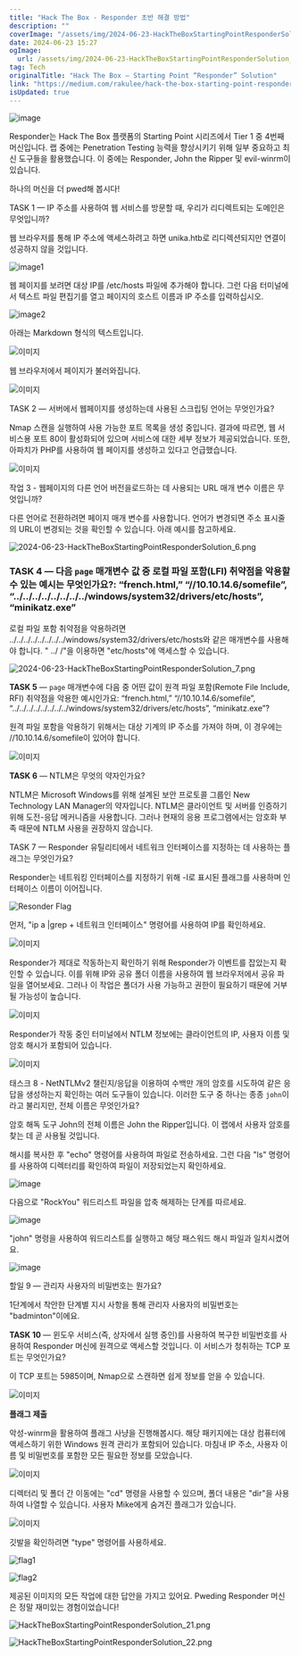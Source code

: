 ```yaml
---
title: "Hack The Box - Responder 초반 해결 방법"
description: ""
coverImage: "/assets/img/2024-06-23-HackTheBoxStartingPointResponderSolution_0.png"
date: 2024-06-23 15:27
ogImage:
  url: /assets/img/2024-06-23-HackTheBoxStartingPointResponderSolution_0.png
tag: Tech
originalTitle: "Hack The Box — Starting Point “Responder” Solution"
link: "https://medium.com/rakulee/hack-the-box-starting-point-responder-solution-d0fa2ea77a56"
isUpdated: true
---
```


![image](/assets/img/2024-06-23-HackTheBoxStartingPointResponderSolution_0.png)

Responder는 Hack The Box 플랫폼의 Starting Point 시리즈에서 Tier 1 중 4번째 머신입니다. 랩 중에는 Penetration Testing 능력을 향상시키기 위해 일부 중요하고 최신 도구들을 활용했습니다. 이 중에는 Responder, John the Ripper 및 evil-winrm이 있습니다.

하나의 머신을 더 pwed해 봅시다!

TASK 1 — IP 주소를 사용하여 웹 서비스를 방문할 때, 우리가 리디렉트되는 도메인은 무엇입니까?

<div class="content-ad"></div>

웹 브라우저를 통해 IP 주소에 액세스하려고 하면 unika.htb로 리디렉션되지만 연결이 성공하지 않을 것입니다.

![image1](/assets/img/2024-06-23-HackTheBoxStartingPointResponderSolution_1.png)

웹 페이지를 보려면 대상 IP를 /etc/hosts 파일에 추가해야 합니다. 그런 다음 터미널에서 텍스트 파일 편집기를 열고 페이지의 호스트 이름과 IP 주소를 입력하십시오.

![image2](/assets/img/2024-06-23-HackTheBoxStartingPointResponderSolution_2.png)

<div class="content-ad"></div>

아래는 Markdown 형식의 텍스트입니다.

![이미지](/assets/img/2024-06-23-HackTheBoxStartingPointResponderSolution_3.png)

웹 브라우저에서 페이지가 불러와집니다.

![이미지](/assets/img/2024-06-23-HackTheBoxStartingPointResponderSolution_4.png)

TASK 2 — 서버에서 웹페이지를 생성하는데 사용된 스크립팅 언어는 무엇인가요?

<div class="content-ad"></div>

Nmap 스캔을 실행하여 사용 가능한 포트 목록을 생성 중입니다. 결과에 따르면, 웹 서비스용 포트 80이 활성화되어 있으며 서비스에 대한 세부 정보가 제공되었습니다. 또한, 아파치가 PHP를 사용하여 웹 페이지를 생성하고 있다고 언급했습니다.

![이미지](/assets/img/2024-06-23-HackTheBoxStartingPointResponderSolution_5.png)

작업 3 - 웹페이지의 다른 언어 버전을로드하는 데 사용되는 URL 매개 변수 이름은 무엇입니까?

다른 언어로 전환하려면 페이지 매개 변수를 사용합니다. 언어가 변경되면 주소 표시줄의 URL이 변경되는 것을 확인할 수 있습니다. 아래 예시를 참고하세요.

<div class="content-ad"></div>

![2024-06-23-HackTheBoxStartingPointResponderSolution_6.png](/assets/img/2024-06-23-HackTheBoxStartingPointResponderSolution_6.png)

### TASK 4 — 다음 `page` 매개변수 값 중 로컬 파일 포함(LFI) 취약점을 악용할 수 있는 예시는 무엇인가요?: “french.html,” “//10.10.14.6/somefile”, “../../../../../../../../windows/system32/drivers/etc/hosts”, “minikatz.exe”

로컬 파일 포함 취약점을 악용하려면 ../../../../../../../../windows/system32/drivers/etc/hosts와 같은 매개변수를 사용해야 합니다. " ../ /"을 이용하면 "etc/hosts"에 액세스할 수 있습니다.

![2024-06-23-HackTheBoxStartingPointResponderSolution_7.png](/assets/img/2024-06-23-HackTheBoxStartingPointResponderSolution_7.png)

<div class="content-ad"></div>

**TASK 5** — `page` 매개변수에 다음 중 어떤 값이 원격 파일 포함(Remote File Include, RFI) 취약점을 악용한 예시인가요: “french.html,” “//10.10.14.6/somefile”, “../../../../../../../../windows/system32/drivers/etc/hosts”, “minikatz.exe”?

원격 파일 포함을 악용하기 위해서는 대상 기계의 IP 주소를 가져야 하며, 이 경우에는 //10.10.14.6/somefile이 있어야 합니다.

![이미지](/assets/img/2024-06-23-HackTheBoxStartingPointResponderSolution_8.png)

**TASK 6** — NTLM은 무엇의 약자인가요?

<div class="content-ad"></div>

NTLM은 Microsoft Windows를 위해 설계된 보안 프로토콜 그룹인 New Technology LAN Manager의 약자입니다. NTLM은 클라이언트 및 서버를 인증하기 위해 도전-응답 메커니즘을 사용합니다. 그러나 현재의 응용 프로그램에서는 암호화 부족 때문에 NTLM 사용을 권장하지 않습니다.

TASK 7 — Responder 유틸리티에서 네트워크 인터페이스를 지정하는 데 사용하는 플래그는 무엇인가요?

Responder는 네트워킹 인터페이스를 지정하기 위해 -I로 표시된 플래그를 사용하며 인터페이스 이름이 이어집니다.

![Resonder Flag](/assets/img/2024-06-23-HackTheBoxStartingPointResponderSolution_9.png)

<div class="content-ad"></div>

먼저, "ip a |grep + 네트워크 인터페이스" 명령어를 사용하여 IP를 확인하세요.

![이미지](/assets/img/2024-06-23-HackTheBoxStartingPointResponderSolution_10.png)

Responder가 제대로 작동하는지 확인하기 위해 Responder가 이벤트를 잡았는지 확인할 수 있습니다. 이를 위해 IP와 공유 폴더 이름을 사용하여 웹 브라우저에서 공유 파일을 열어보세요. 그러나 이 작업은 폴더가 사용 가능하고 권한이 필요하기 때문에 거부될 가능성이 높습니다.

![이미지](/assets/img/2024-06-23-HackTheBoxStartingPointResponderSolution_11.png)

<div class="content-ad"></div>

Responder가 작동 중인 터미널에서 NTLM 정보에는 클라이언트의 IP, 사용자 이름 및 암호 해시가 포함되어 있습니다.

![이미지](/assets/img/2024-06-23-HackTheBoxStartingPointResponderSolution_12.png)

태스크 8 - NetNTLMv2 챌린지/응답을 이용하여 수백만 개의 암호를 시도하여 같은 응답을 생성하는지 확인하는 여러 도구들이 있습니다. 이러한 도구 중 하나는 종종 `john`이라고 불리지만, 전체 이름은 무엇인가요?

암호 해독 도구 John의 전체 이름은 John the Ripper입니다. 이 랩에서 사용자 암호를 찾는 데 곧 사용될 것입니다.

<div class="content-ad"></div>

해시를 복사한 후 "echo" 명령어를 사용하여 파일로 전송하세요. 그런 다음 "ls" 명령어를 사용하여 디렉터리를 확인하여 파일이 저장되었는지 확인하세요.

![image](/assets/img/2024-06-23-HackTheBoxStartingPointResponderSolution_13.png)

다음으로 "RockYou" 워드리스트 파일을 압축 해제하는 단계를 따르세요.

![image](/assets/img/2024-06-23-HackTheBoxStartingPointResponderSolution_14.png)

<div class="content-ad"></div>

"john" 명령을 사용하여 워드리스트를 실행하고 해당 패스워드 해시 파일과 일치시켰어요.

![image](/assets/img/2024-06-23-HackTheBoxStartingPointResponderSolution_15.png)

할일 9 — 관리자 사용자의 비밀번호는 뭔가요?

1단계에서 착안한 단계별 지시 사항을 통해 관리자 사용자의 비밀번호는 "badminton"이에요.

<div class="content-ad"></div>

**TASK 10** — 윈도우 서비스(즉, 상자에서 실행 중인)를 사용하여 복구한 비밀번호를 사용하여 Responder 머신에 원격으로 액세스할 것입니다. 이 서비스가 청취하는 TCP 포트는 무엇인가요?

이 TCP 포트는 5985이며, Nmap으로 스캔하면 쉽게 정보를 얻을 수 있습니다.

![이미지](/assets/img/2024-06-23-HackTheBoxStartingPointResponderSolution_16.png)

**플래그 제출**

<div class="content-ad"></div>

악성-winrm을 활용하여 플래그 사냥을 진행해봅시다. 해당 패키지에는 대상 컴퓨터에 액세스하기 위한 Windows 원격 관리가 포함되어 있습니다. 마침내 IP 주소, 사용자 이름 및 비밀번호를 포함한 모든 필요한 정보를 모았습니다.

![이미지](/assets/img/2024-06-23-HackTheBoxStartingPointResponderSolution_17.png)

디렉터리 및 폴더 간 이동에는 "cd" 명령을 사용할 수 있으며, 폴더 내용은 "dir"을 사용하여 나열할 수 있습니다. 사용자 Mike에게 숨겨진 플래그가 있습니다.

![이미지](/assets/img/2024-06-23-HackTheBoxStartingPointResponderSolution_18.png)

<div class="content-ad"></div>

깃발을 확인하려면 "type" 명령어를 사용하세요.

![flag1](/assets/img/2024-06-23-HackTheBoxStartingPointResponderSolution_19.png)

![flag2](/assets/img/2024-06-23-HackTheBoxStartingPointResponderSolution_20.png)

제공된 이미지의 모든 작업에 대한 답안을 가지고 있어요. Pweding Responder 머신은 정말 재미있는 경험이었습니다!

<div class="content-ad"></div>

![HackTheBoxStartingPointResponderSolution_21.png](/assets/img/2024-06-23-HackTheBoxStartingPointResponderSolution_21.png)

![HackTheBoxStartingPointResponderSolution_22.png](/assets/img/2024-06-23-HackTheBoxStartingPointResponderSolution_22.png)
